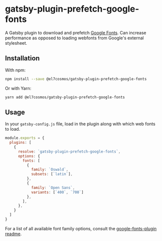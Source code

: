# gatsby-plugin-prefetch-google-fonts

A Gatsby plugin to download and prefetch [Google Fonts](https://fonts.google.com/). Can increase performance as opposed to loading webfonts from Google's external stylesheet.

## Installation

With npm:

```bash
npm install --save @el7cosmos/gatsby-plugin-prefetch-google-fonts
```

Or with Yarn:

```bash
yarn add @el7cosmos/gatsby-plugin-prefetch-google-fonts
```

## Usage

In your `gatsby-config.js` file, load in the plugin along with which web fonts to load.

```javascript
module.exports = {
  plugins: [
    {
      resolve: `gatsby-plugin-prefetch-google-fonts`,
      options: {
        fonts: [
          {
            family: `Oswald`,
            subsets: [`latin`],
          },
          {
            family: `Open Sans`,
            variants: [`400`, `700`]
          },
        ],
      },
    }
  ]
}
```

For a list of all available font family options, consult the [google-fonts-plugin readme](https://github.com/SirPole/google-fonts-plugin).